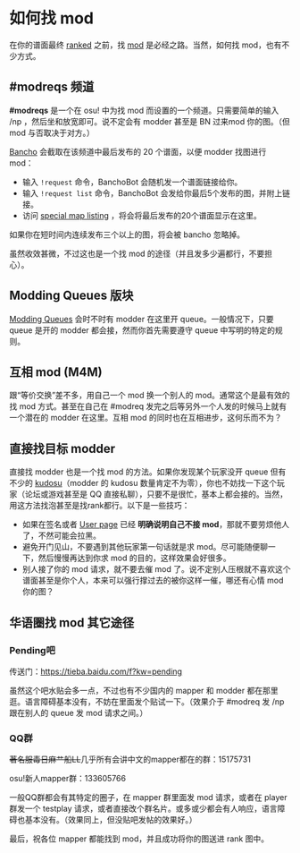 如何找 mod
=============

在你的谱面最终 [ranked](/wiki/Beatmaps) 之前，找 [mod](/wiki/Modding) 是必经之路。当然，如何找 mod，也有不少方式。

\#modreqs 频道
--------------

**\#modreqs** 是一个在 osu! 中为找 mod 而设置的一个频道。只需要简单的输入 /np ，然后坐和放宽即可。说不定会有 modder 甚至是 BN 过来mod 你的图。（但 mod 与否取决于对方。）

[Bancho](/wiki/Glossary) 会截取在该频道中最后发布的 20 个谱面，以便 modder 找图进行 mod：

-   输入 `!request` 命令，BanchoBot 会随机发一个谱面链接给你。
-   输入 `!request list` 命令，BanchoBot 会发给你最后5个发布的图，并附上链接。
-   访问 [special map listing](https://osu.ppy.sh/p/beatmaplist&r=8) ，将会将最后发布的20个谱面显示在这里。

如果你在短时间内连续发布三个以上的图，将会被 bancho 忽略掉。

虽然收效甚微，不过这也是一个找 mod 的途径（并且发多少遍都行，不要担心）。

Modding Queues 版块
-------------------

[Modding Queues](https://osu.ppy.sh/forum/60) 会时不时有 modder 在这里开 queue。一般情况下，只要 queue 是开的 modder 都会接，然而你首先需要遵守 queue 中写明的特定的规则。

互相 mod (M4M)
--------------

跟“等价交换”差不多，用自己一个 mod 换一个别人的 mod。通常这个是最有效的找 mod 方式。甚至在自己在 \#modreq 发完之后等另外一个人发的时候马上就有一个潜在的 modder 在这里。互相 mod 的同时也在互相进步，这何乐而不为？

直接找目标 modder
-----------------

直接找 modder 也是一个找 mod 的方法。如果你发现某个玩家没开 queue 但有不少的 [kudosu](/wiki/Glossary)（modder 的 kudosu 数量肯定不为零），你也不妨找一下这个玩家（论坛或游戏甚至是 QQ 直接私聊），只要不是很忙，基本上都会接的。当然，用这方法找泡甚至是找rank都行。以下是一些技巧：

-   如果在签名或者 [User page](/wiki/Glossary) 已经 **明确说明自己不接 mod**，那就不要劳烦他人了，不然可能会拉黑。
-   避免开门见山，不要遇到其他玩家第一句话就是求 mod。尽可能随便聊一下，然后慢慢再达到你求 mod 的目的，这样效果会好很多。
-   别人接了你的 mod 请求，就不要去催 mod 了。说不定别人压根就不喜欢这个谱面甚至是你个人，本来可以强行撑过去的被你这样一催，哪还有心情 mod 你的图？

华语圈找 mod 其它途径
---------------------

### Pending吧

传送门：https://tieba.baidu.com/f?kw=pending

虽然这个吧水贴会多一点，不过也有不少国内的 mapper 和 modder 都在那里逛。语言障碍基本没有，不妨在里面发个贴试一下。（效果介于 \#modreq 发 /np 跟在别人的 queue 发 mod 请求之间。）

### QQ群

~~著名服毒日麻艹船LL~~几乎所有会讲中文的mapper都在的群：15175731

osu!新人mapper群：133605766

一般QQ群都会有其特定的圈子，在 mapper 群里面发 mod 请求，或者在 player 群发一个 testplay 请求，或者直接改个群名片。或多或少都会有人响应，语言障碍也基本没有。（效果同上，但没贴吧发帖的效果好。）

最后，祝各位 mapper 都能找到 mod，并且成功将你的图送进 rank 图中。
